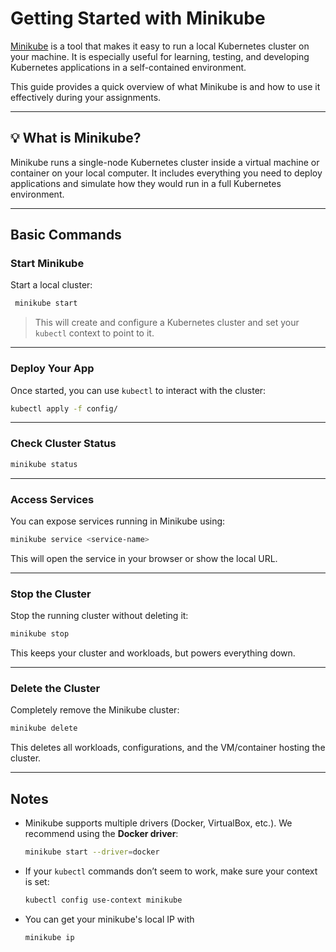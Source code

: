 # Getting Started with Minikube

[Minikube](https://minikube.sigs.k8s.io/) is a tool that makes it easy to run a local Kubernetes cluster on your machine. It is especially useful for learning, testing, and developing Kubernetes applications in a self-contained environment.

This guide provides a quick overview of what Minikube is and how to use it effectively during your assignments.

---

## 💡 What is Minikube?

Minikube runs a single-node Kubernetes cluster inside a virtual machine or container on your local computer. It includes everything you need to deploy applications and simulate how they would run in a full Kubernetes environment.

---

## Basic Commands

### Start Minikube

Start a local cluster:

```bash
 minikube start
```

> This will create and configure a Kubernetes cluster and set your `kubectl` context to point to it.

---

### Deploy Your App

Once started, you can use `kubectl` to interact with the cluster:

```bash
kubectl apply -f config/
```

---

### Check Cluster Status

```bash
minikube status
```

---

### Access Services

You can expose services running in Minikube using:

```bash
minikube service <service-name>
```

This will open the service in your browser or show the local URL.

---

### Stop the Cluster

Stop the running cluster without deleting it:

```bash
minikube stop
```

This keeps your cluster and workloads, but powers everything down.

---

### Delete the Cluster

Completely remove the Minikube cluster:

```bash
minikube delete
```

This deletes all workloads, configurations, and the VM/container hosting the cluster.

---

## Notes

- Minikube supports multiple drivers (Docker, VirtualBox, etc.). We recommend using the **Docker driver**:

  ```bash
  minikube start --driver=docker
  ```

- If your `kubectl` commands don’t seem to work, make sure your context is set:

  ```bash
  kubectl config use-context minikube
  ```
  
- You can get your minikube's local IP with 

    ```bash
    minikube ip
    ```
  